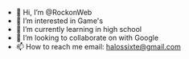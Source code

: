 - 👋 Hi, I’m @RockonWeb
- 👀 I’m interested in Game's
- 🌱 I’m currently learning in high school
- 💞️ I’m looking to collaborate on with Google
- 📫 How to reach me email: halossixte@gmail.com

<!---
RockonWeb/RockonWeb is a ✨ special ✨ repository because its `README.md` (this file) appears on your GitHub profile.
You can click the Preview link to take a look at your changes.
--->
